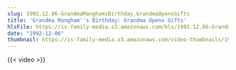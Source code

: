 ```yaml
---
slug: 1992.12.06-GrandmaManghamsBirthday,GrandmaOpensGifts
title: 'Grandma Mangham''s Birthday: Grandma Opens Gifts'
hlsFile: https://is-family-media.s3.amazonaws.com/hls/1992.12.06-GrandmaManghamsBirthday,GrandmaOpensGifts/1992.12.06-GrandmaManghamsBirthday,GrandmaOpensGifts.m3u8
date: "1992-12-06"
thumbnail: https://is-family-media.s3.amazonaws.com/video-thumbnails/1992.12.06-GrandmaManghamsBirthday,GrandmaOpensGifts.png
---
```

{{< video >}}
